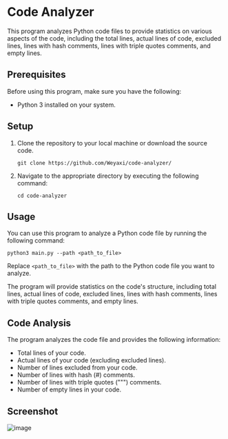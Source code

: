 # Code Analyzer

This program analyzes Python code files to provide statistics on various aspects of the code, including the total lines, actual lines of code, excluded lines, lines with hash comments, lines with triple quotes comments, and empty lines.

## Prerequisites

Before using this program, make sure you have the following:

- Python 3 installed on your system.

## Setup

1. Clone the repository to your local machine or download the source code.

   ```shell
   git clone https://github.com/Weyaxi/code-analyzer/
   ```

2. Navigate to the appropriate directory by executing the following command:

   ```shell
   cd code-analyzer
   ```

## Usage

You can use this program to analyze a Python code file by running the following command:

```shell
python3 main.py --path <path_to_file>
```

Replace `<path_to_file>` with the path to the Python code file you want to analyze.

The program will provide statistics on the code's structure, including total lines, actual lines of code, excluded lines, lines with hash comments, lines with triple quotes comments, and empty lines.

## Code Analysis
The program analyzes the code file and provides the following information:

- Total lines of your code.
- Actual lines of your code (excluding excluded lines).
- Number of lines excluded from your code.
- Number of lines with hash (#) comments.
- Number of lines with triple quotes (""") comments.
- Number of empty lines in your code.

## Screenshot

![image](https://github.com/Weyaxi/code-analyzer/assets/81961593/38dc5eba-736f-48e4-aef1-532bf40c4853)
